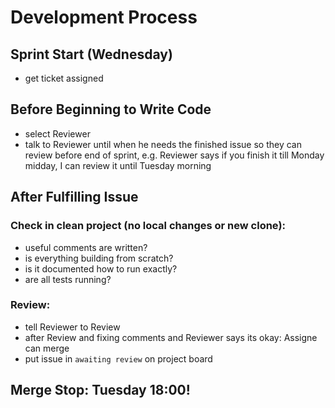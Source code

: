 # Development Process

## Sprint Start (Wednesday)

- get ticket assigned

## Before Beginning to Write Code

- select Reviewer
- talk to Reviewer until when he needs the finished issue so they can review before end of sprint, e.g. Reviewer says if you finish it till Monday midday, I can review it until Tuesday morning

## After Fulfilling Issue

### Check in clean project (no local changes or new clone):
- useful comments are written?
- is everything building from scratch?
- is it documented how to run exactly?
- are all tests running?

### Review:
- tell Reviewer to Review
- after Review and fixing comments and Reviewer says its okay: Assigne can merge
- put issue in `awaiting review` on project board

## Merge Stop: Tuesday 18:00!